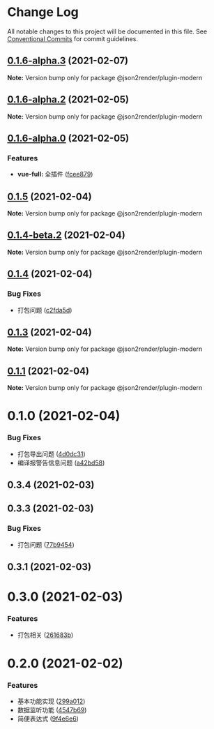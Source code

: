 # Change Log

All notable changes to this project will be documented in this file.
See [Conventional Commits](https://conventionalcommits.org) for commit guidelines.

## [0.1.6-alpha.3](https://github.com/fyl080801/json-to-render/compare/@json2render/plugin-modern@0.1.6-alpha.2...@json2render/plugin-modern@0.1.6-alpha.3) (2021-02-07)

**Note:** Version bump only for package @json2render/plugin-modern





## [0.1.6-alpha.2](https://github.com/fyl080801/json-to-render/compare/@json2render/plugin-modern@0.1.6-alpha.0...@json2render/plugin-modern@0.1.6-alpha.2) (2021-02-05)

**Note:** Version bump only for package @json2render/plugin-modern





## [0.1.6-alpha.0](https://github.com/fyl080801/json-to-render/compare/@json2render/plugin-modern@0.1.5...@json2render/plugin-modern@0.1.6-alpha.0) (2021-02-05)


### Features

* **vue-full:** 全插件 ([fcee879](https://github.com/fyl080801/json-to-render/commit/fcee879876d95b1dee572e2442179251b195f2ad))





## [0.1.5](https://github.com/fyl080801/json-to-render/compare/@json2render/plugin-modern@0.1.4-beta.2...@json2render/plugin-modern@0.1.5) (2021-02-04)

**Note:** Version bump only for package @json2render/plugin-modern





## [0.1.4-beta.2](https://github.com/fyl080801/json-to-render/compare/@json2render/plugin-modern@0.1.4...@json2render/plugin-modern@0.1.4-beta.2) (2021-02-04)

**Note:** Version bump only for package @json2render/plugin-modern





## [0.1.4](https://github.com/fyl080801/json-to-render/compare/@json2render/plugin-modern@0.1.3...@json2render/plugin-modern@0.1.4) (2021-02-04)


### Bug Fixes

* 打包问题 ([c2fda5d](https://github.com/fyl080801/json-to-render/commit/c2fda5dd375ab6adc9061a917e39490f65753279))





## [0.1.3](https://github.com/fyl080801/json-to-render/compare/@json2render/plugin-modern@0.1.1...@json2render/plugin-modern@0.1.3) (2021-02-04)

**Note:** Version bump only for package @json2render/plugin-modern





## [0.1.1](https://github.com/fyl080801/json-to-render/compare/@json2render/plugin-modern@0.1.0...@json2render/plugin-modern@0.1.1) (2021-02-04)

**Note:** Version bump only for package @json2render/plugin-modern





# 0.1.0 (2021-02-04)


### Bug Fixes

* 打包导出问题 ([4d0dc31](https://github.com/fyl080801/json-to-render/commit/4d0dc31bb2cd16dbc4c41119c012313fb4d5296d))
* 编译报警告信息问题 ([a42bd58](https://github.com/fyl080801/json-to-render/commit/a42bd58521ea8fd247159ad9a9734f1f63fdfa80))



## 0.3.4 (2021-02-03)



## 0.3.3 (2021-02-03)


### Bug Fixes

* 打包问题 ([77b9454](https://github.com/fyl080801/json-to-render/commit/77b9454e654e07918207aff8bdbf95db14607370))



## 0.3.1 (2021-02-03)



# 0.3.0 (2021-02-03)


### Features

* 打包相关 ([261683b](https://github.com/fyl080801/json-to-render/commit/261683b32f382f0fe877fe9cd53565fc875f4d24))



# 0.2.0 (2021-02-02)


### Features

* 基本功能实现 ([299a012](https://github.com/fyl080801/json-to-render/commit/299a012a61b81af12890f5c05edc43ae3a89e392))
* 数据监听功能 ([4547b69](https://github.com/fyl080801/json-to-render/commit/4547b692f4e8876c8e873c8553b37fbd147ab721))
* 简便表达式 ([9f4e6e6](https://github.com/fyl080801/json-to-render/commit/9f4e6e65937ffaeff8e90ef72c5e3591ceb73b0b))
